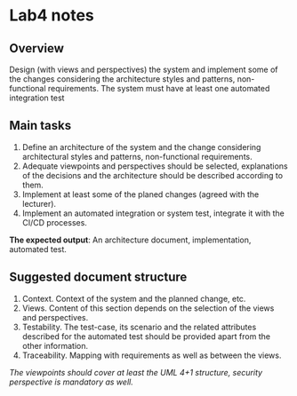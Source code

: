 # Lab4 notes

## Overview

Design (with views and perspectives) the system
and implement some of the changes considering the
architecture styles and patterns, non-functional
requirements. The system must have at least one
automated integration test

## Main tasks

1. Define an architecture of the system and the change considering architectural
styles and patterns, non-functional requirements.
2. Adequate viewpoints and perspectives should be selected, explanations of the
decisions and the architecture should be described according to them.
3. Implement at least some of the planed changes (agreed with the lecturer).
4. Implement an automated integration or system test, integrate it with the CI/CD
processes.

**The expected output**: An architecture document, implementation, automated test.

## Suggested document structure

1. Context. Context of the system and the planned change, etc.
2. Views. Content of this section depends on the selection of the views and
perspectives.
3. Testability. The test-case, its scenario and the related
attributes described for the automated test should be provided apart from
the other information.
4. Traceability. Mapping with requirements as well as between the views.

*The viewpoints should cover at least the UML 4+1 structure, security
perspective is mandatory as well.*
